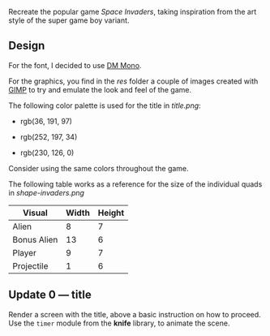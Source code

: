 Recreate the popular game _Space Invaders_, taking inspiration from the art style of the super game boy variant.

## Design

For the font, I decided to use [DM Mono](https://fonts.google.com/specimen/DM+Mono?sort=popularity&category=Monospace&preview.text=10+POINTS&preview.text_type=custom).

For the graphics, you find in the _res_ folder a couple of images created with [GIMP](https://www.gimp.org/) to try and emulate the look and feel of the game.

The following color palette is used for the title in _title.png_:

- rgb(36, 191, 97)

- rgb(252, 197, 34)

- rgb(230, 126, 0)

Consider using the same colors throughout the game.

The following table works as a reference for the size of the individual quads in _shape-invaders.png_

| Visual      | Width | Height |
| ----------- | ----- | ------ |
| Alien       | 8     | 7      |
| Bonus Alien | 13    | 6      |
| Player      | 9     | 7      |
| Projectile  | 1     | 6      |

## Update 0 — title

Render a screen with the title, above a basic instruction on how to proceed. Use the `timer` module from the **knife** library, to animate the scene.
